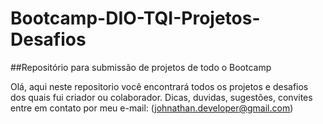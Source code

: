 # Bootcamp-DIO-TQI-Projetos-Desafios
##Repositório para submissão de projetos de todo o Bootcamp


Olá, aqui neste repositorio você encontrará todos os projetos e desafios dos quais fui criador ou colaborador.
Dicas, duvidas, sugestões, convites entre em contato por meu e-mail: (johnathan.developer@gmail.com)

